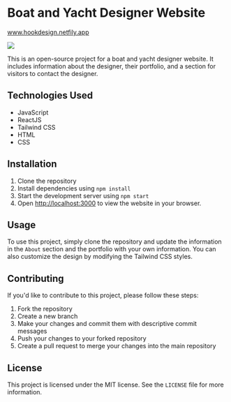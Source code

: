 # Boat and Yacht Designer Website

<p><a href="https://hookdesignbeta.netlify.app/" > www.hookdesign.netfily.app </a></p>

<img src="./images/github-main.PNG" />

This is an open-source project for a boat and yacht designer website. It includes information about the designer, their portfolio, and a section for visitors to contact the designer.

## Technologies Used

- JavaScript
- ReactJS
- Tailwind CSS
- HTML
- CSS

## Installation

1. Clone the repository
2. Install dependencies using `npm install`
3. Start the development server using `npm start`
4. Open [http://localhost:3000](http://localhost:3000) to view the website in your browser.

## Usage

To use this project, simply clone the repository and update the information in the `About` section and the portfolio with your own information. You can also customize the design by modifying the Tailwind CSS styles.

## Contributing

If you'd like to contribute to this project, please follow these steps:

1. Fork the repository
2. Create a new branch
3. Make your changes and commit them with descriptive commit messages
4. Push your changes to your forked repository
5. Create a pull request to merge your changes into the main repository

## License

This project is licensed under the MIT license. See the `LICENSE` file for more information.
